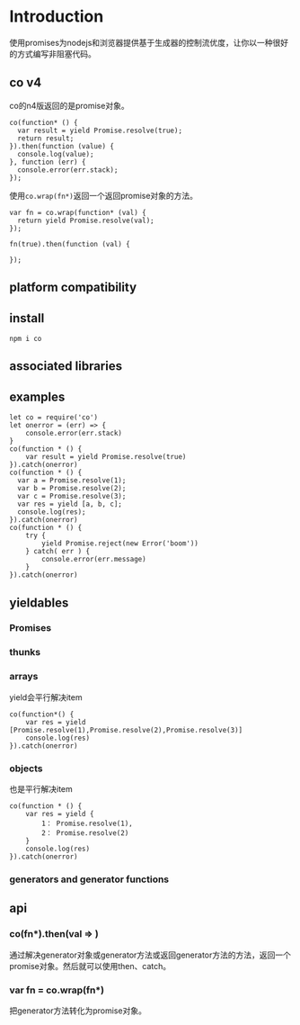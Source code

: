 # Introduction

使用promises为nodejs和浏览器提供基于生成器的控制流优度，让你以一种很好的方式编写非阻塞代码。

## co v4

co的n4版返回的是promise对象。

```
co(function* () {
  var result = yield Promise.resolve(true);
  return result;
}).then(function (value) {
  console.log(value);
}, function (err) {
  console.error(err.stack);
});
```

使用`co.wrap(fn*)`返回一个返回promise对象的方法。

```
var fn = co.wrap(function* (val) {
  return yield Promise.resolve(val);
});
 
fn(true).then(function (val) {
 
});
```

## platform compatibility



## install

`npm i co`

## associated libraries



## examples

```
let co = require('co')
let onerror = (err) => {
	console.error(err.stack)
}
co(function * () {
	var result = yield Promise.resolve(true)
}).catch(onerror)
co(function * () {
  var a = Promise.resolve(1);
  var b = Promise.resolve(2);
  var c = Promise.resolve(3);
  var res = yield [a, b, c];
  console.log(res);
}).catch(onerror)
co(function * () {
	try {
		yield Promise.reject(new Error('boom'))
	} catch( err ) {
		console.error(err.message)
	}
}).catch(onerror)
```

## yieldables

### Promises

### thunks

### arrays

yield会平行解决item

```
co(function*() {
	var res = yield [Promise.resolve(1),Promise.resolve(2),Promise.resolve(3)]
	console.log(res)
}).catch(onerror)
```

### objects

也是平行解决item

```
co(function * () {
	var res = yield {
		1： Promise.resolve(1),
		2： Promise.resolve(2)
	}
	console.log(res)
}).catch(onerror)
```

### generators and generator functions

## api

### co(fn*).then(val => )

通过解决generator对象或generator方法或返回generator方法的方法，返回一个promise对象。然后就可以使用then、catch。

### var fn = co.wrap(fn*)

把generator方法转化为promise对象。

